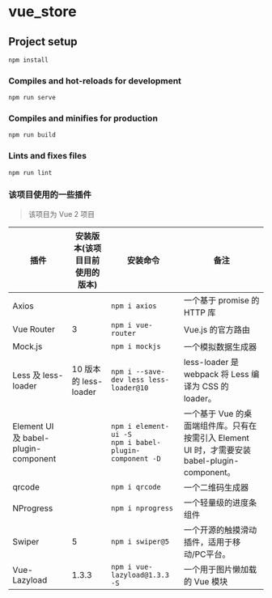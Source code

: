 # vue_store

## Project setup

```bash
npm install
```

### Compiles and hot-reloads for development

```bash
npm run serve
```

### Compiles and minifies for production

```bash
npm run build
```

### Lints and fixes files

```bash
npm run lint
```

### 该项目使用的一些插件

> 该项目为 Vue 2 项目

| 插件 | 安装版本(该项目目前使用的版本) | 安装命令 | 备注 |
| - | - | - | - |
| Axios | | `npm i axios`| 一个基于 promise 的 HTTP 库 |
| Vue Router | 3 | `npm i vue-router` | Vue.js 的官方路由 |
| Mock.js | | `npm i mockjs`| 一个模拟数据生成器 |
| Less 及 less-loader | 10 版本的 less-loader| `npm i --save-dev less less-loader@10` | less-loader 是 webpack 将 Less 编译为 CSS 的 loader。|
| Element UI 及 babel-plugin-component | | `npm i element-ui -S`<br/>`npm i babel-plugin-component -D` | 一个基于 Vue 的桌面端组件库。只有在按需引入 Element UI 时，才需要安装 babel-plugin-component。 |
| qrcode | | `npm i qrcode` |一个二维码生成器 |
| NProgress | | `npm i nprogress` | 一个轻量级的进度条组件 |
| Swiper | 5 | `npm i swiper@5` | 一个开源的触摸滑动插件，适用于移动/PC平台。|
| Vue-Lazyload | 1.3.3 | `npm i vue-lazyload@1.3.3 -S` | 一个用于图片懒加载的 Vue 模块 |